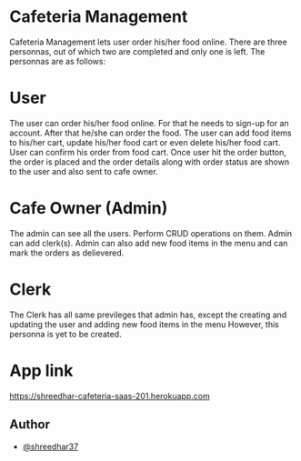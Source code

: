 
# Cafeteria Management

Cafeteria Management lets user order his/her food online. There are three personnas, out of which two are completed and only one is left.
The personnas are as follows:  

# User

The user can order his/her food online. For that he needs to sign-up for an account. After that he/she can order the food. The user can add food items to his/her cart, update his/her food cart or even delete his/her food cart.
User can confirm his order from food cart. Once user hit the order button, the order is placed and the order details along with order status are shown to the user and also sent to cafe owner.

# Cafe Owner (Admin)

The admin can see all the users. Perform CRUD operations on them. Admin can add clerk(s). Admin can also add new food items in the menu and can mark the orders as delievered.  

# Clerk

The Clerk has all same previleges that admin has, except the creating and updating the user and adding new food items in the menu
However, this personna is yet to be created. 

# App link 
https://shreedhar-cafeteria-saas-201.herokuapp.com

## Author

- [@shreedhar37](https://www.https://github.com/shreedhar37)


